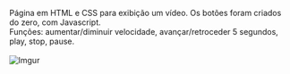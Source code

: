 Página em HTML e CSS para exibição um vídeo. Os botões foram criados do zero, com Javascript.
<br/>
Funções: aumentar/diminuir velocidade, avançar/retroceder 5 segundos, play, stop, pause.
<br/>
<br/>
![Imgur](https://i.imgur.com/90uniji.png)
